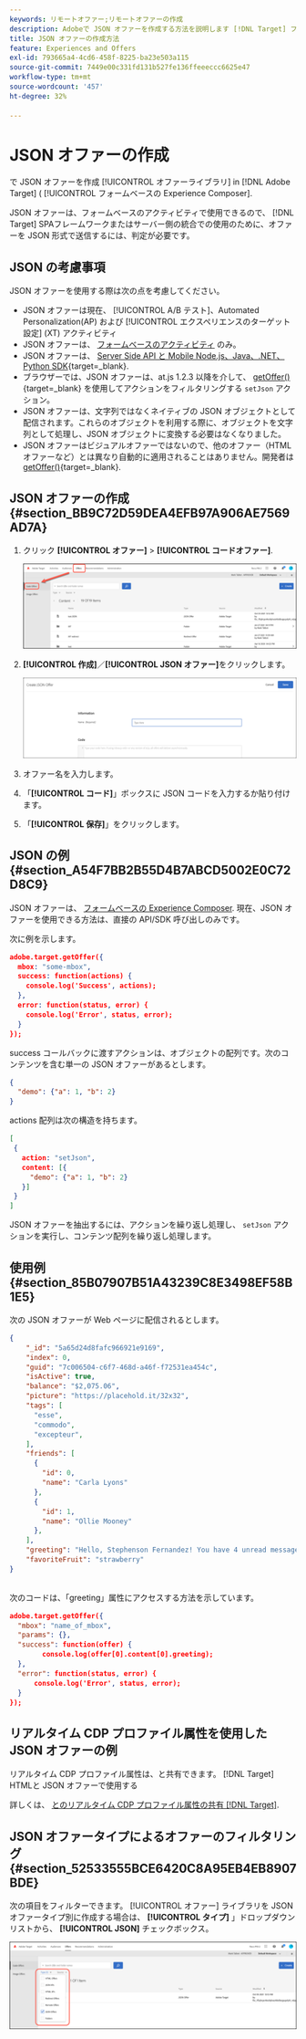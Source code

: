 ```yaml
---
keywords: リモートオファー;リモートオファーの作成
description: Adobeで JSON オファーを作成する方法を説明します [!DNL Target] フォームベースの Experience Composer で使用する場合。
title: JSON オファーの作成方法
feature: Experiences and Offers
exl-id: 793665a4-4cd6-458f-8225-ba23e503a115
source-git-commit: 7449e00c331fd131b527fe136ffeeeccc6625e47
workflow-type: tm+mt
source-wordcount: '457'
ht-degree: 32%

---
```


# JSON オファーの作成

で JSON オファーを作成 [!UICONTROL オファーライブラリ] in [!DNL Adobe Target] ( [!UICONTROL フォームベースの Experience Composer].

JSON オファーは、フォームベースのアクティビティで使用できるので、 [!DNL Target] SPAフレームワークまたはサーバー側の統合での使用のために、オファーを JSON 形式で送信するには、判定が必要です。

## JSON の考慮事項

JSON オファーを使用する際は次の点を考慮してください。

* JSON オファーは現在、 [!UICONTROL A/B テスト]、Automated Personalization(AP) および [!UICONTROL エクスペリエンスのターゲット設定] (XT) アクティビティ
* JSON オファーは、 [フォームベースのアクティビティ](/help/main/c-experiences/form-experience-composer.md) のみ。
* JSON オファーは、 [Server Side API と Mobile Node.js、Java、.NET、Python SDK](https://experienceleague.adobe.com/docs/target-dev/developer/server-side/server-side-overview.html){target=_blank}.
* ブラウザーでは、JSON オファーは、at.js 1.2.3 以降を介して、 [getOffer()](https://experienceleague.adobe.com/docs/target-dev/developer/client-side/at-js-implementation/functions-overview/adobe-target-getoffer.html){target=_blank} を使用してアクションをフィルタリングする `setJson` アクション。
* JSON オファーは、文字列ではなくネイティブの JSON オブジェクトとして配信されます。これらのオブジェクトを利用する際に、オブジェクトを文字列として処理し、JSON オブジェクトに変換する必要はなくなりました。
* JSON オファーはビジュアルオファーではないので、他のオファー（HTML オファーなど）とは異なり自動的に適用されることはありません。開発者は [getOffer()](https://experienceleague.adobe.com/docs/target-dev/developer/client-side/at-js-implementation/functions-overview/adobe-target-getoffer.html){target=_blank}.

## JSON オファーの作成 {#section_BB9C72D59DEA4EFB97A906AE7569AD7A}

1. クリック **[!UICONTROL オファー]** > **[!UICONTROL コードオファー]**.

   ![オファー/「コードオファー」タブ](/help/main/c-experiences/c-manage-content/assets/code-offers-tab.png)

1. **[!UICONTROL 作成]**／**[!UICONTROL JSON オファー]**&#x200B;をクリックします。

   ![offer-json 画像](assets/offer-json.png)

1. オファー名を入力します。
1. 「**[!UICONTROL コード]**」ボックスに JSON コードを入力するか貼り付けます。
1. 「**[!UICONTROL 保存]**」をクリックします。

## JSON の例 {#section_A54F7BB2B55D4B7ABCD5002E0C72D8C9}

JSON オファーは、 [フォームベースの Experience Composer](/help/main/c-experiences/form-experience-composer.md). 現在、JSON オファーを使用できる方法は、直接の API/SDK 呼び出しのみです。

次に例を示します。

```json
adobe.target.getOffer({ 
  mbox: "some-mbox", 
  success: function(actions) { 
    console.log('Success', actions); 
  }, 
  error: function(status, error) { 
    console.log('Error', status, error); 
  } 
});
```

success コールバックに渡すアクションは、オブジェクトの配列です。次のコンテンツを含む単一の JSON オファーがあるとします。

```json
{ 
  "demo": {"a": 1, "b": 2} 
}
```

actions 配列は次の構造を持ちます。

```json
[ 
 { 
   action: "setJson", 
   content: [{ 
     "demo": {"a": 1, "b": 2} 
   }] 
 }  
]
```

JSON オファーを抽出するには、アクションを繰り返し処理し、 `setJson` アクションを実行し、コンテンツ配列を繰り返し処理します。

## 使用例 {#section_85B07907B51A43239C8E3498EF58B1E5}

次の JSON オファーが Web ページに配信されるとします。

```json
{ 
    "_id": "5a65d24d8fafc966921e9169", 
    "index": 0, 
    "guid": "7c006504-c6f7-468d-a46f-f72531ea454c", 
    "isActive": true, 
    "balance": "$2,075.06", 
    "picture": "https://placehold.it/32x32", 
    "tags": [ 
      "esse", 
      "commodo", 
      "excepteur", 
    ], 
    "friends": [ 
      { 
        "id": 0, 
        "name": "Carla Lyons" 
      }, 
      { 
        "id": 1, 
        "name": "Ollie Mooney" 
      }, 
    ], 
    "greeting": "Hello, Stephenson Fernandez! You have 4 unread messages.", 
    "favoriteFruit": "strawberry" 
} 
  
```

次のコードは、「greeting」属性にアクセスする方法を示しています。

```json
adobe.target.getOffer({   
  "mbox": "name_of_mbox", 
  "params": {}, 
  "success": function(offer) {           
        console.log(offer[0].content[0].greeting); 
  },   
  "error": function(status, error) {           
      console.log('Error', status, error); 
  } 
});
```

## リアルタイム CDP プロファイル属性を使用した JSON オファーの例

リアルタイム CDP プロファイル属性は、と共有できます。 [!DNL Target] HTMLと JSON オファーで使用する

詳しくは、 [とのリアルタイム CDP プロファイル属性の共有 [!DNL Target]](/help/main/c-integrating-target-with-mac/integrating-with-rtcdp.md#rtcdp-profile-attributes).

## JSON オファータイプによるオファーのフィルタリング {#section_52533555BCE6420C8A95EB4EB8907BDE}

次の項目をフィルターできます。 [!UICONTROL オファー] ライブラリを JSON オファータイプ別に作成する場合は、 **[!UICONTROL タイプ]** 」ドロップダウンリストから、 **[!UICONTROL JSON]** チェックボックス。

![offer-json-filter 画像](assets/offer-json-filter.png)
